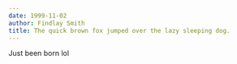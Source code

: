 ```yaml
---
date: 1999-11-02
author: Findlay Smith
title: The quick brown fox jumped over the lazy sleeping dog.
---
```

Just been born lol
